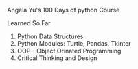 Angela Yu's 100 Days of python Course

Learned So Far 
1. Python Data Structures
2. Python Modules: Turtle, Pandas, Tkinter
3. OOP - Object Orinated Programming
4. Critical Thinking and Design 
